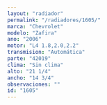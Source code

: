 ```yaml
---
layout: "radiador"
permalink: "/radiadores/1605/"
marca: "Chevrolet"
modelo: "Zafira"
ano: "2006"
motor: "L4 1.8,2.0,2.2"
transmision: "Automática"
parte: "42019"
clima: "Sin clima"
alto: "21 1/4"
ancho: "14 3/4"
observaciones: ""
id: "1605"
---
```


